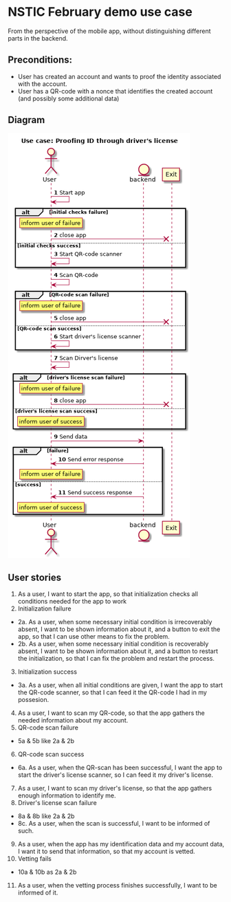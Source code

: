 
# NSTIC February demo use case

From the perspective of the mobile app, without distinguishing different parts in the backend.

## Preconditions:

* User has created an account and wants to proof the identity associated with the account.
* User has a QR-code with a nonce that identifies the created account (and possibly some additional data)

## Diagram

![Sequence diagram](feb-use-case-diagram.png)

## User stories

1. As a user, I want to start the app, so that initialization checks all conditions needed for the app to work
2. Initialization failure
  * 2a. As a user, when some necessary initial condition is irrecoverably absent, I want to be shown information about it, and a button to exit the app, so that I can use other means to fix the problem.
  * 2b. As a user, when some necessary initial condition is recoverably absent, I want to be shown information about it, and a button to restart the initialization, so that I can fix the problem and restart the process.
3. Initialization success
  * 3a. As a user, when all initial conditions are given, I want the app to start the QR-code scanner, so that I can feed it the QR-code I had in my possesion.
4. As a user, I want to scan my QR-code, so that the app gathers the needed information about my account.
5. QR-code scan failure
  * 5a  & 5b like 2a & 2b
6. QR-code scan success
  * 6a. As a user, when the QR-scan has been successful, I want the app to start the driver's license scanner, so I can feed it my driver's license.
7. As a user, I want to scan my driver's license, so that the app gathers enough information to identify me.
8. Driver's license scan failure
  * 8a  & 8b like 2a & 2b
  * 8c. As a user, when the scan is successful, I want to be informed of such.
9. As a user, when the app has my identification data and my account data, I want it to send that information, so that my account is vetted.
10. Vetting fails
  * 10a & 10b as 2a & 2b
11. As a user, when the vetting process finishes successfully, I want to be informed of it.

